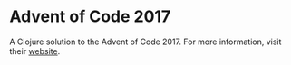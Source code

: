 # Advent of Code 2017

A Clojure solution to the Advent of Code 2017. For more information, visit their [website](http://adventofcode.com/2017).
